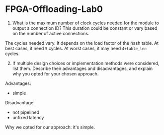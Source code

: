 # FPGA-Offloading-Lab0

1. What is the maximum number of clock cycles needed for the module to output a connection ID? This duration could be constant or vary based on the number of active connections.

The cycles needed vary. It depends on the load factor of the hash table.
At best cases, it need `5` cycles.
At worst cases, it may need `4+table_len` cycles.


2. If multiple design choices or implementation methods were considered, list them. Describe their advantages and disadvantages, and explain why you opted for your chosen approach.

Advantages:
- simple

Disadvantage: 
- not pipelined
- unfixed latency

Why we opted for our approach: it's simple.